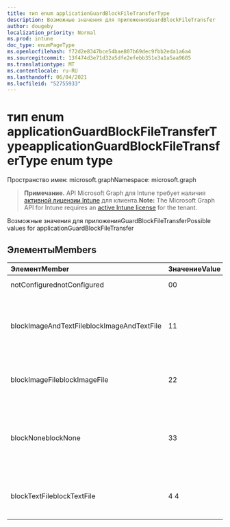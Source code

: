 ```yaml
---
title: тип enum applicationGuardBlockFileTransferType
description: Возможные значения для приложенияGuardBlockFileTransfer
author: dougeby
localization_priority: Normal
ms.prod: intune
doc_type: enumPageType
ms.openlocfilehash: f72d2e8347bce54bae807b69dec9fbb2eda1a6a4
ms.sourcegitcommit: 13f474d3e71d32a5dfe2efebb351e3a1a5aa9685
ms.translationtype: MT
ms.contentlocale: ru-RU
ms.lasthandoff: 06/04/2021
ms.locfileid: "52755933"
---
```

# <a name="applicationguardblockfiletransfertype-enum-type"></a><span data-ttu-id="cc145-103">тип enum applicationGuardBlockFileTransferType</span><span class="sxs-lookup"><span data-stu-id="cc145-103">applicationGuardBlockFileTransferType enum type</span></span>

<span data-ttu-id="cc145-104">Пространство имен: microsoft.graph</span><span class="sxs-lookup"><span data-stu-id="cc145-104">Namespace: microsoft.graph</span></span>

> <span data-ttu-id="cc145-105">**Примечание.** API Microsoft Graph для Intune требует наличия [активной лицензии Intune](https://go.microsoft.com/fwlink/?linkid=839381) для клиента.</span><span class="sxs-lookup"><span data-stu-id="cc145-105">**Note:** The Microsoft Graph API for Intune requires an [active Intune license](https://go.microsoft.com/fwlink/?linkid=839381) for the tenant.</span></span>

<span data-ttu-id="cc145-106">Возможные значения для приложенияGuardBlockFileTransfer</span><span class="sxs-lookup"><span data-stu-id="cc145-106">Possible values for applicationGuardBlockFileTransfer</span></span>

## <a name="members"></a><span data-ttu-id="cc145-107">Элементы</span><span class="sxs-lookup"><span data-stu-id="cc145-107">Members</span></span>
|<span data-ttu-id="cc145-108">Элемент</span><span class="sxs-lookup"><span data-stu-id="cc145-108">Member</span></span>|<span data-ttu-id="cc145-109">Значение</span><span class="sxs-lookup"><span data-stu-id="cc145-109">Value</span></span>|<span data-ttu-id="cc145-110">Описание</span><span class="sxs-lookup"><span data-stu-id="cc145-110">Description</span></span>|
|:---|:---|:---|
|<span data-ttu-id="cc145-111">notConfigured</span><span class="sxs-lookup"><span data-stu-id="cc145-111">notConfigured</span></span>|<span data-ttu-id="cc145-112">0</span><span class="sxs-lookup"><span data-stu-id="cc145-112">0</span></span>|<span data-ttu-id="cc145-113">Not Configured</span><span class="sxs-lookup"><span data-stu-id="cc145-113">Not Configured</span></span>|
|<span data-ttu-id="cc145-114">blockImageAndTextFile</span><span class="sxs-lookup"><span data-stu-id="cc145-114">blockImageAndTextFile</span></span>|<span data-ttu-id="cc145-115">1</span><span class="sxs-lookup"><span data-stu-id="cc145-115">1</span></span>|<span data-ttu-id="cc145-116">Блок буфера обмена для передачи изображения и текстового файла</span><span class="sxs-lookup"><span data-stu-id="cc145-116">Block clipboard to transfer Image and Text file</span></span>|
|<span data-ttu-id="cc145-117">blockImageFile</span><span class="sxs-lookup"><span data-stu-id="cc145-117">blockImageFile</span></span>|<span data-ttu-id="cc145-118">2</span><span class="sxs-lookup"><span data-stu-id="cc145-118">2</span></span>|<span data-ttu-id="cc145-119">Блок буфера обмена данными для передачи файла Image</span><span class="sxs-lookup"><span data-stu-id="cc145-119">Block clipboard to transfer Image file</span></span>|
|<span data-ttu-id="cc145-120">blockNone</span><span class="sxs-lookup"><span data-stu-id="cc145-120">blockNone</span></span>|<span data-ttu-id="cc145-121">3</span><span class="sxs-lookup"><span data-stu-id="cc145-121">3</span></span>|<span data-ttu-id="cc145-122">Ни текстовый файл, ни файл изображений не заблокированы для передачи</span><span class="sxs-lookup"><span data-stu-id="cc145-122">Neither of text file or image file is blocked from transferring</span></span>|
|<span data-ttu-id="cc145-123">blockTextFile</span><span class="sxs-lookup"><span data-stu-id="cc145-123">blockTextFile</span></span>|<span data-ttu-id="cc145-124">4 </span><span class="sxs-lookup"><span data-stu-id="cc145-124">4</span></span>|<span data-ttu-id="cc145-125">Блокировка буфера обмена для передачи текстового файла</span><span class="sxs-lookup"><span data-stu-id="cc145-125">Block clipboard to transfer Text file</span></span>|




